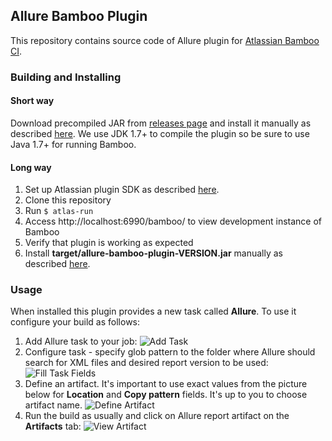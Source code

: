 ## Allure Bamboo Plugin

This repository contains source code of Allure plugin for [Atlassian Bamboo CI](https://www.atlassian.com/software/bamboo).

### Building and Installing
#### Short way
Download precompiled JAR from [releases page](https://github.com/allure-framework/allure-bamboo-plugin/releases) and install it manually as described [here](https://confluence.atlassian.com/display/UPM/Installing+add-ons#Installingadd-ons-Installingbyfileupload). We use JDK 1.7+ to compile the plugin so be sure to use Java 1.7+ for running Bamboo.
#### Long way
1. Set up Atlassian plugin SDK as described [here](https://developer.atlassian.com/display/DOCS/Set+up+the+Atlassian+Plugin+SDK+and+Build+a+Project).
2. Clone this repository
3. Run `$ atlas-run`
4. Access http://localhost:6990/bamboo/ to view development instance of Bamboo
5. Verify that plugin is working as expected
6. Install **target/allure-bamboo-plugin-VERSION.jar** manually as described [here](https://confluence.atlassian.com/display/UPM/Installing+add-ons#Installingadd-ons-Installingbyfileupload).

### Usage
When installed this plugin provides a new task called **Allure**. To use it configure your build as follows:
1. Add Allure task to your job:
![Add Task](https://raw.githubusercontent.com/allure-framework/allure-bamboo-plugin/master/img/add_task.png)
2. Configure task - specify glob pattern to the folder where Allure should search for XML files and desired report version to be used:
![Fill Task Fields](https://raw.githubusercontent.com/allure-framework/allure-bamboo-plugin/master/img/task_fields.png)
3. Define an artifact. It's important to use exact values from the picture below for **Location** and **Copy pattern** fields. It's up to you to choose artifact name.
![Define Artifact](https://raw.githubusercontent.com/allure-framework/allure-bamboo-plugin/master/img/artifact_definition.png)
4. Run the build as usually and click on Allure report artifact on the **Artifacts** tab:
![View Artifact](https://raw.githubusercontent.com/allure-framework/allure-bamboo-plugin/master/img/view_artifact.png)